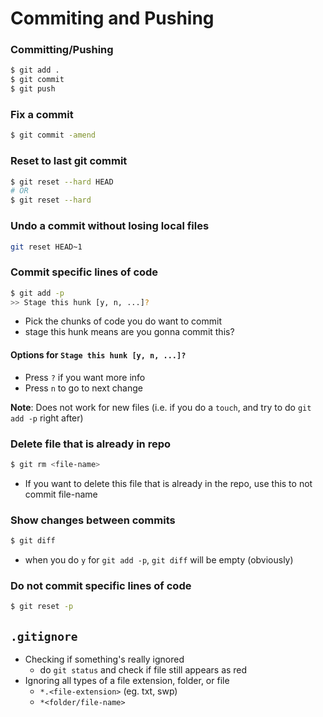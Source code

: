 # Commiting and Pushing

### Committing/Pushing

```bash
$ git add .
$ git commit
$ git push
```

### Fix a commit
```bash
$ git commit -amend
```

### Reset to last git commit 
```bash
$ git reset --hard HEAD
# OR
$ git reset --hard
```

### Undo a commit without losing local files
```bash
git reset HEAD~1
```

### Commit specific lines of code
```bash
$ git add -p
>> Stage this hunk [y, n, ...]?
```
- Pick the chunks of code you do want to commit
- stage this hunk means are you gonna commit this?

#### Options for `Stage this hunk [y, n, ...]?`
- Press `?` if you want more info
- Press `n` to go to next change

**Note**: Does not work for new files
(i.e. if you do a `touch`, and try to do `git add -p` right after)

### Delete file that is already in repo
```bash
$ git rm <file-name> 
```
- If you want to delete this file that is already in the repo, use this to not commit file-name

### Show changes between commits
```bash
$ git diff
```
- when you do `y` for `git add -p`, `git diff` will be empty (obviously)

### Do not commit specific lines of code
```bash
$ git reset -p
```

## `.gitignore`
- Checking if something's really ignored
  - do `git status` and check if file still appears as red
- Ignoring all types of a file extension, folder, or file
  - `*.<file-extension>` (eg. txt, swp)
  - `*<folder/file-name>`
